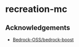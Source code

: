 # recreation-mc

## Acknowledgements
- [Bedrock-OSS/bedrock-boost](https://github.com/Bedrock-OSS/bedrock-boost)